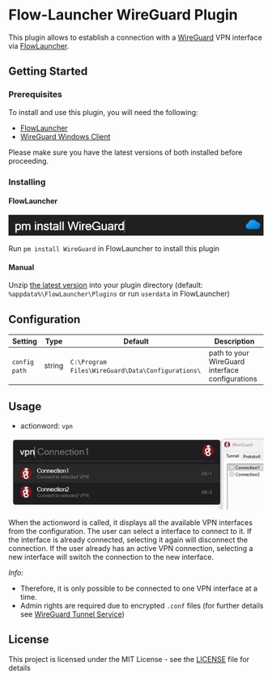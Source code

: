# Flow-Launcher WireGuard Plugin

This plugin allows to establish a connection with a [WireGuard](https://www.wireguard.com/) VPN interface via [FlowLauncher](https://www.flowlauncher.com/).


## Getting Started

### Prerequisites

To install and use this plugin, you will need the following:

- [FlowLauncher](https://www.flowlauncher.com/)
- [WireGuard Windows Client](https://www.wireguard.com/install/#windows-7-81-10-11-2008r2-2012r2-2016-2019-2022)

Please make sure you have the latest versions of both installed before proceeding.

### Installing

#### FlowLauncher

![Install](assets/installation.png)

Run `pm install WireGuard` in FlowLauncher to install this plugin

#### Manual
Unzip [the latest version](https://github.com/flooxo/Flow.Plugin.WireGuard/releases) into your plugin directory (default: `%appdata%\FlowLauncher\Plugins` or run `userdata` in FlowLauncher)

## Configuration

| Setting     | Type    | Default                                             | Description                                  |
|-------------|---------|-----------------------------------------------------|----------------------------------------------|
| `config path` | string  | `C:\Program Files\WireGuard\Data\Configurations\` | path to your WireGuard interface configurations |

## Usage

- actionword: `vpn`

![Example](assets/usage.gif)

When the actionword is called, it displays all the available VPN interfaces from the configuration.
The user can select a interface to connect to it. If the interface is already connected, selecting it again will disconnect the connection.
If the user already has an active VPN connection, selecting a new interface will switch the connection to the new interface.

*Info:*
- Therefore, it is only possible to be connected to one VPN interface at a time.
- Admin rights are required due to encrypted `.conf` files (for further details see [WireGuard Tunnel Service](https://github.com/WireGuard/wireguard-windows/blob/master/docs/enterprise.md#tunnel-service))


## License

This project is licensed under the MIT License - see the [LICENSE](LICENSE) file for details

